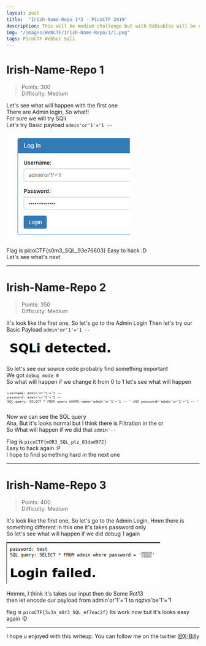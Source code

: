 ```yaml
---
layout: post
title:  "Irish-Name-Repo 1*3 - PicoCTF 2019"
description: This will be medium challenge but with 0xDiablos will be easy on God `s will :D
img: "/images/WebCTF/Irish-Name-Repo/1/1.png"
tags: PicoCTF WebSec Sqli 
---
```


# Irish-Name-Repo 1

> Points: 300  
> Difficulty: Medium

Let's see what will happen with the first one  
There are Admin login, So what!!  
For sure we will try SQli  
Let's try Basic payload `admin'or'1'='1 --`  

![image](/images/WebCTF/Irish-Name-Repo/1/1.png)

Flag is picoCTF{s0m3_SQL_93e76603} 
Easy to hack :D  
Let's see what's next  

---

# Irish-Name-Repo 2

> Points: 350  
> Difficulty: Medium

It's look like the first one, So let's go to the Admin Login Then let's try our Basic Payload `admin'or'1'='1 --`

![image](/images/WebCTF/Irish-Name-Repo/2/1.png)

So let's see our source code probably find something important  
We got `debug mode 0`  
So what will happen if we change it from 0 to 1 let's see what will happen  

![image](/images/WebCTF/Irish-Name-Repo/2/info.png)

Now we can see the SQL query  
Aha, But it's looks normal but I think there is Filtration in the or  
So What will happen if we did that `admin'--`  
  
Flag is `picoCTF{m0R3_SQL_plz_83dad972}`  
Easy to hack again :P  
I hope to find something hard in the next one  

---
# Irish-Name-Repo 3

> Points: 400  
> Difficulty: Medium

It's look like the first one, So let's go to the Admin Login, Hmm there is something different in this one it's takes password only  
So let's see what will happen if we did debug 1 again

![image](/images/WebCTF/Irish-Name-Repo/3/2.png)

Hmmm, I think it's takes our input then do Some Rot13  
then let encode our payload from admin'or'1'='1 to nqzva'be'1'='1  
  

flag is `picoCTF{3v3n_m0r3_SQL_ef7eac2f}`
Its work now but it's looks easy again :D

---
I hope u enjoyed with this writeup. You can follow me on the twitter [@X-Billy](https://twitter.com/XBilly_official)